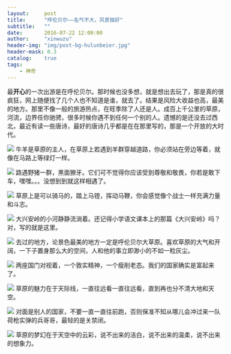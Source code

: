 ```yaml
---
layout:     post
title:      "呼伦贝尔——名气不大，风景独好"
subtitle:   ""
date:       2016-07-22 12:00:00
author:     "xinwuzu"
header-img: "img/post-bg-hulunbeier.jpg"
header-mask: 0.3
catalog:    true
tags:
    - 神奇
---
```


最**开心**的一次出游是在呼伦贝尔。那时候也没多想，就是想出去玩了，那是真的很疯狂，网上随便找了几个人也不知道是谁，就去了。结果是风险大收益也高，最美的地方。那里不像一般的旅游热点，在旺季除了人还是人。成百上千公里的草原，河流，边界任你驰骋，很多时候你遇不到任何一个别的人。遗憾的是还没去过西北，最近有读一些唐诗，最好的唐诗几乎都是在在那里写的，那是一个开放的大时代。



















![](http://7xqi68.com1.z0.glb.clouddn.com/yangqun.jpg)
牛羊是草原的主人，在草原上若遇到羊群穿越道路，你必须站在旁边等着，就像在马路上等绿灯一样。

![](http://7xqi68.com1.z0.glb.clouddn.com/yezhu.jpg)
路遇野猪一群，黑面獠牙。它们可不觉得你应该受到尊敬和敬畏，你若是敢下车，嘿嘿。。。没想到到就这样相遇了。

![](http://7xqi68.com1.z0.glb.clouddn.com/qima.jpg)
草原上是可以骑马的，踏上马镫，挥动马鞭，你会感觉像个战士一样充满力量和斗志。

![](http://7xqi68.com1.z0.glb.clouddn.com/xiaohe.jpg)
大兴安岭的小河静静流淌着。还记得小学语文课本上的那篇《大兴安岭》吗？对，写的就是这里。

![](http://7xqi68.com1.z0.glb.clouddn.com/dacaoyuan.jpg)
去过的地方，论景色最美的地方一定是呼伦贝尔大草原。喜欢草原的大气和开阔，一下子置身那么大的空间，人和他的事立即渺小的不如一粒灰尘。

![](http://7xqi68.com1.z0.glb.clouddn.com/guomen.jpg)
两座国门对视着，一个敦实精神，一个瘦削老态。我们的国家确实是富起来了。

![](http://7xqi68.com1.z0.glb.clouddn.com/bingege.jpg)
草原的魅力在于天际线，一直往远看一直往远看，直到再也分不清大地和天空。

![](http://7xqi68.com1.z0.glb.clouddn.com/chengbao.jpg)
对面是别人的国家，不要一直一直往前跑，否则保准不知从哪儿会冲过来一队荷枪实弹的兵哥哥，最轻的是关禁闭。

![](http://7xqi68.com1.z0.glb.clouddn.com/yun.jpg)
草原的梦幻在于天空中的云彩，说不出来的洁白，说不出来的温柔，说不出来的想象力。
